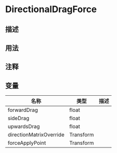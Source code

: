 # DirectionalDragForce

## 描述

## 用法

## 注释

## 变量
| 名称 | 类型 | 描述 |
| ----------- | ----------- | ----------- |
| forwardDrag | float |  |
| sideDrag | float |  |
| upwardsDrag | float|  |
| directionMatrixOverride | Transform |  |
| forceApplyPoint | Transform |  |

